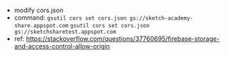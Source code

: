 * modify cors.json
* command: `gsutil cors set cors.json gs://sketch-academy-share.appspot.com`
  `gsutil cors set cors.json gs://sketchsharetest.appspot.com`
* ref:
  https://stackoverflow.com/questions/37760695/firebase-storage-and-access-control-allow-origin
